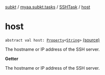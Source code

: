 [subkt](../../index.md) / [myaa.subkt.tasks](../index.md) / [SSHTask](index.md) / [host](./host.md)

# host

`abstract val host: `[`Property`](https://docs.gradle.org/current/javadoc/org/gradle/api/provider/Property.html)`<`[`String`](https://kotlinlang.org/api/latest/jvm/stdlib/kotlin/-string/index.html)`>` [(source)](https://github.com/Myaamori/SubKt/blob/0.1.12/src/main/kotlin/myaa/subkt/tasks/tasks.kt#L1874)

The hostname or IP address of the SSH server.

**Getter**

The hostname or IP address of the SSH server.


